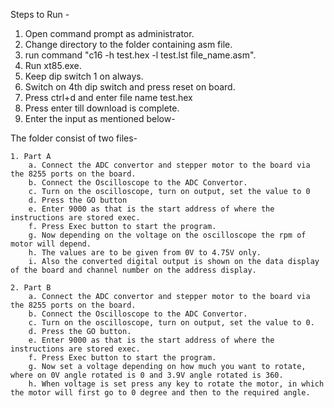 Steps to Run - 
1. Open command prompt as administrator.
2. Change directory to the folder containing asm file.
3. run command "c16 -h test.hex -l test.lst file_name.asm".
4. Run xt85.exe.
5. Keep dip switch 1 on always.
6. Switch on 4th dip switch and press reset on board.
7. Press ctrl+d and enter file name test.hex
8. Press enter till download is complete.
9. Enter the input as mentioned below-

The folder consist of two files-

	1. Part A
		a. Connect the ADC convertor and stepper motor to the board via the 8255 ports on the board.
		b. Connect the Oscilloscope to the ADC Convertor.
		c. Turn on the oscilloscope, turn on output, set the value to 0
		d. Press the GO button
		e. Enter 9000 as that is the start address of where the instructions are stored exec.
		f. Press Exec button to start the program.
		g. Now depending on the voltage on the oscilloscope the rpm of motor will depend.
		h. The values are to be given from 0V to 4.75V only.
		i. Also the converted digital output is shown on the data display of the board and channel number on the address display.

	2. Part B
		a. Connect the ADC convertor and stepper motor to the board via the 8255 ports on the board.
		b. Connect the Oscilloscope to the ADC Convertor.
		c. Turn on the oscilloscope, turn on output, set the value to 0.
		d. Press the GO button.
		e. Enter 9000 as that is the start address of where the instructions are stored exec.
		f. Press Exec button to start the program.
		g. Now set a voltage depending on how much you want to rotate, where on 0V angle rotated is 0 and 3.9V angle rotated is 360.
		h. When voltage is set press any key to rotate the motor, in which the motor will first go to 0 degree and then to the required angle.
